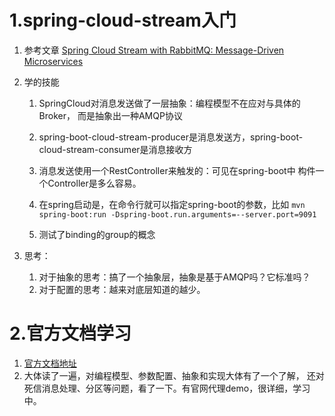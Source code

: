 # 1.spring-cloud-stream入门
1.  参考文章 [Spring Cloud Stream with RabbitMQ: Message-Driven Microservices](https://stackabuse.com/spring-cloud-stream-with-rabbitmq-message-driven-microservices)
2.  学的技能
    1.  SpringCloud对消息发送做了一层抽象：编程模型不在应对与具体的Broker，
    而是抽象出一种AMQP协议
    2.  spring-boot-cloud-stream-producer是消息发送方，spring-boot-cloud-stream-consumer是消息接收方

    3.  消息发送使用一个RestController来触发的：可见在spring-boot中
        构件一个Controller是多么容易。
        
    4.  在spring启动是，在命令行就可以指定spring-boot的参数，比如 
        `mvn spring-boot:run -Dspring-boot.run.arguments=--server.port=9091`
    5.  测试了binding的group的概念

3.  思考：
    1.  对于抽象的思考：搞了一个抽象层，抽象是基于AMQP吗？它标准吗？
    2.  对于配置的思考：越来对底层知道的越少。
    
    
# 2.官方文档学习
1.  [官方文档地址](https://docs.spring.io/spring-cloud-stream/docs/Brooklyn.SR1/reference/htmlsingle/#_spring_cloud_stream_core)
2.  大体读了一遍，对编程模型、参数配置、抽象和实现大体有了一个了解，
    还对死信消息处理、分区等问题，看了一下。有官网代理demo，很详细，学习中。
    